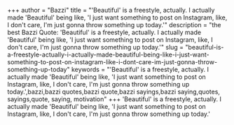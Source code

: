 +++
author = "Bazzi"
title = "'Beautiful' is a freestyle, actually. I actually made 'Beautiful' being like, 'I just want something to post on Instagram, like, I don't care, I'm just gonna throw something up today.'"
description = "the best Bazzi Quote: 'Beautiful' is a freestyle, actually. I actually made 'Beautiful' being like, 'I just want something to post on Instagram, like, I don't care, I'm just gonna throw something up today.'"
slug = "beautiful-is-a-freestyle-actually-i-actually-made-beautiful-being-like-i-just-want-something-to-post-on-instagram-like-i-dont-care-im-just-gonna-throw-something-up-today"
keywords = "'Beautiful' is a freestyle, actually. I actually made 'Beautiful' being like, 'I just want something to post on Instagram, like, I don't care, I'm just gonna throw something up today.',bazzi,bazzi quotes,bazzi quote,bazzi sayings,bazzi saying,quotes, sayings,quote, saying, motivation"
+++
'Beautiful' is a freestyle, actually. I actually made 'Beautiful' being like, 'I just want something to post on Instagram, like, I don't care, I'm just gonna throw something up today.'
